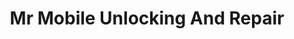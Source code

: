 ---
title: "Mr Mobile Unlocking And Repair"
url: /perth/mr-mobile-unlocking-and-repair/
shop: mobile phone
---
